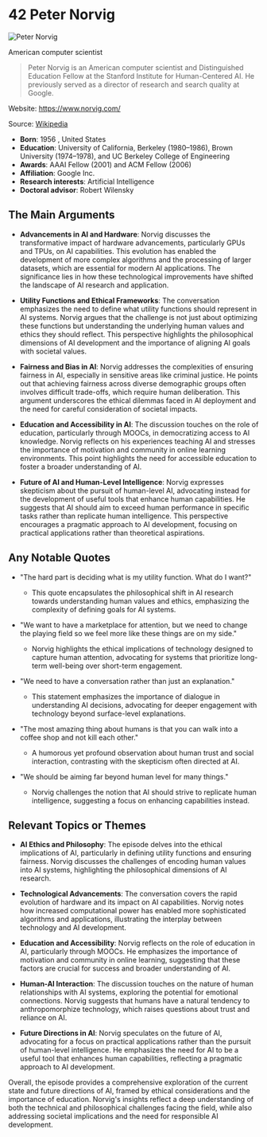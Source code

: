 # 42 Peter Norvig


![Peter Norvig](https://encrypted-tbn0.gstatic.com/licensed-image?q=tbn:ANd9GcTDBLF9ZdHfL6WEARbUXnGpI9IzTeKBPpYPf3kLgPQPNBkcWggciNyWXbl0B6DfHnYF-tEy&s=19)

American computer scientist

> Peter Norvig is an American computer scientist and Distinguished Education Fellow at the Stanford Institute for Human-Centered AI. He previously served as a director of research and search quality at Google.

Website: https://www.norvig.com/

Source: [Wikipedia](https://en.wikipedia.org/wiki/Peter_Norvig)

- **Born**: 1956 , United States
- **Education**: University of California, Berkeley (1980–1986), Brown University (1974–1978), and UC Berkeley College of Engineering
- **Awards**: AAAI Fellow (2001) and ACM Fellow (2006)
- **Affiliation**: Google Inc.
- **Research interests**: Artificial Intelligence
- **Doctoral advisor**: Robert Wilensky


## The Main Arguments

- **Advancements in AI and Hardware**: Norvig discusses the transformative impact of hardware advancements, particularly GPUs and TPUs, on AI capabilities. This evolution has enabled the development of more complex algorithms and the processing of larger datasets, which are essential for modern AI applications. The significance lies in how these technological improvements have shifted the landscape of AI research and application.

- **Utility Functions and Ethical Frameworks**: The conversation emphasizes the need to define what utility functions should represent in AI systems. Norvig argues that the challenge is not just about optimizing these functions but understanding the underlying human values and ethics they should reflect. This perspective highlights the philosophical dimensions of AI development and the importance of aligning AI goals with societal values.

- **Fairness and Bias in AI**: Norvig addresses the complexities of ensuring fairness in AI, especially in sensitive areas like criminal justice. He points out that achieving fairness across diverse demographic groups often involves difficult trade-offs, which require human deliberation. This argument underscores the ethical dilemmas faced in AI deployment and the need for careful consideration of societal impacts.

- **Education and Accessibility in AI**: The discussion touches on the role of education, particularly through MOOCs, in democratizing access to AI knowledge. Norvig reflects on his experiences teaching AI and stresses the importance of motivation and community in online learning environments. This point highlights the need for accessible education to foster a broader understanding of AI.

- **Future of AI and Human-Level Intelligence**: Norvig expresses skepticism about the pursuit of human-level AI, advocating instead for the development of useful tools that enhance human capabilities. He suggests that AI should aim to exceed human performance in specific tasks rather than replicate human intelligence. This perspective encourages a pragmatic approach to AI development, focusing on practical applications rather than theoretical aspirations.

## Any Notable Quotes

- "The hard part is deciding what is my utility function. What do I want?"
  - This quote encapsulates the philosophical shift in AI research towards understanding human values and ethics, emphasizing the complexity of defining goals for AI systems.

- "We want to have a marketplace for attention, but we need to change the playing field so we feel more like these things are on my side."
  - Norvig highlights the ethical implications of technology designed to capture human attention, advocating for systems that prioritize long-term well-being over short-term engagement.

- "We need to have a conversation rather than just an explanation."
  - This statement emphasizes the importance of dialogue in understanding AI decisions, advocating for deeper engagement with technology beyond surface-level explanations.

- "The most amazing thing about humans is that you can walk into a coffee shop and not kill each other."
  - A humorous yet profound observation about human trust and social interaction, contrasting with the skepticism often directed at AI.

- "We should be aiming far beyond human level for many things."
  - Norvig challenges the notion that AI should strive to replicate human intelligence, suggesting a focus on enhancing capabilities instead.

## Relevant Topics or Themes

- **AI Ethics and Philosophy**: The episode delves into the ethical implications of AI, particularly in defining utility functions and ensuring fairness. Norvig discusses the challenges of encoding human values into AI systems, highlighting the philosophical dimensions of AI research.

- **Technological Advancements**: The conversation covers the rapid evolution of hardware and its impact on AI capabilities. Norvig notes how increased computational power has enabled more sophisticated algorithms and applications, illustrating the interplay between technology and AI development.

- **Education and Accessibility**: Norvig reflects on the role of education in AI, particularly through MOOCs. He emphasizes the importance of motivation and community in online learning, suggesting that these factors are crucial for success and broader understanding of AI.

- **Human-AI Interaction**: The discussion touches on the nature of human relationships with AI systems, exploring the potential for emotional connections. Norvig suggests that humans have a natural tendency to anthropomorphize technology, which raises questions about trust and reliance on AI.

- **Future Directions in AI**: Norvig speculates on the future of AI, advocating for a focus on practical applications rather than the pursuit of human-level intelligence. He emphasizes the need for AI to be a useful tool that enhances human capabilities, reflecting a pragmatic approach to AI development.

Overall, the episode provides a comprehensive exploration of the current state and future directions of AI, framed by ethical considerations and the importance of education. Norvig's insights reflect a deep understanding of both the technical and philosophical challenges facing the field, while also addressing societal implications and the need for responsible AI development.